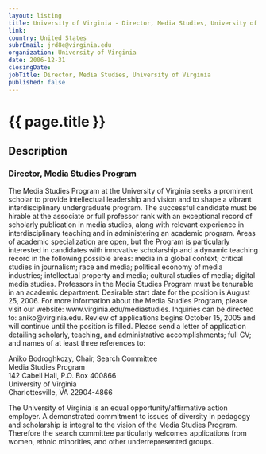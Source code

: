 ```yaml
---
layout: listing
title: University of Virginia - Director, Media Studies, University of Virginia
link:
country: United States
subrEmail: jrd8e@virginia.edu
organization: University of Virginia 
date: 2006-12-31
closingDate: 
jobTitle: Director, Media Studies, University of Virginia
published: false
---
```



# {{ page.title }}

## Description










<h3>Director, Media Studies Program</h3>

<p>The Media Studies Program at the University of Virginia seeks a prominent scholar to provide intellectual leadership and vision and to shape a vibrant interdisciplinary undergraduate program. The successful candidate must be hirable at the associate or full professor rank with an exceptional record of scholarly publication in media studies, along with relevant experience in interdisciplinary teaching and in administering an academic program.  Areas of academic specialization are open, but the Program is particularly interested in candidates with innovative scholarship and a dynamic teaching record in the following possible areas: media in a global context; critical studies in journalism; race and media; political economy of media industries; intellectual property and media; cultural studies of media; digital media studies.  Professors in the Media Studies Program must be tenurable in an academic department.  Desirable start date for the position is August 25, 2006.  For more information about the Media Studies Program, please visit our website: www.virginia.edu/mediastudies.  Inquiries can be directed to: aniko@virginia.edu.  Review of applications begins October 15, 2005 and will continue until the position is filled.  Please send a letter of application detailing scholarly, teaching, and administrative accomplishments; full CV; and names of at least three references to:</p>

<p>Aniko Bodroghkozy, Chair, Search Committee</br>
Media Studies Program</br>
142 Cabell Hall, P.O. Box 400866</br>
University of Virginia</br>
Charlottesville, VA  22904-4866</p>

<p>The University of Virginia is an equal opportunity/affirmative action employer.  A demonstrated commitment to issues of diversity in pedagogy and scholarship is integral to the vision of the Media Studies Program.  Therefore the search committee particularly welcomes applications from women, ethnic minorities, and other underrepresented groups.</p>


